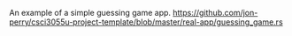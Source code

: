 An example of a simple guessing game app. https://github.com/jon-perry/csci3055u-project-template/blob/master/real-app/guessing_game.rs
